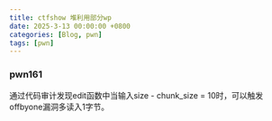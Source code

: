 ```yaml
---
title: ctfshow 堆利用部分wp
date: 2025-3-13 00:00:00 +0800
categories: [Blog, pwn]
tags: [pwn]
---
```


### pwn161

通过代码审计发现edit函数中当输入size - chunk_size = 10时，可以触发offbyone漏洞多读入1字节。


